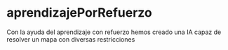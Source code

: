# aprendizajePorRefuerzo
Con la ayuda del aprendizaje con refuerzo hemos creado una IA capaz de resolver un mapa con diversas restricciones
